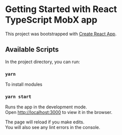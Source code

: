 # Getting Started with React TypeScript MobX app

This project was bootstrapped with [Create React App](https://github.com/facebook/create-react-app).

## Available Scripts

In the project directory, you can run:

### `yarn`

To install modules

### `yarn start`

Runs the app in the development mode.\
Open [http://localhost:3000](http://localhost:3000) to view it in the browser.

The page will reload if you make edits.\
You will also see any lint errors in the console.
